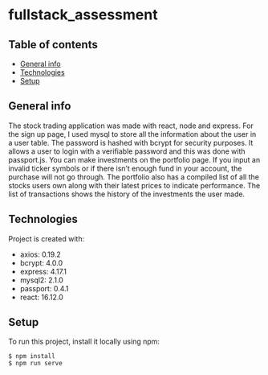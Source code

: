 # fullstack_assessment

## Table of contents

- [General info](#general-info)
- [Technologies](#technologies)
- [Setup](#setup)

## General info

The stock trading application was made with react, node and express. For the sign up page, I used mysql to store all the information about the user in a user table. The password is hashed with bcrypt for security purposes. It allows a user to login with a verifiable password and this was done with passport.js. You can make investments on the portfolio page. If you input an invalid ticker symbols or if there isn’t enough fund in your account, the purchase will not go through. The portfolio also has a compiled list of all the stocks users own along with their latest prices to indicate performance. The list of transactions shows the history of the investments the user made.

## Technologies

Project is created with:

- axios: 0.19.2
- bcrypt: 4.0.0
- express: 4.17.1
- mysql2: 2.1.0
- passport: 0.4.1
- react: 16.12.0

## Setup

To run this project, install it locally using npm:

```
$ npm install
$ npm run serve
```
